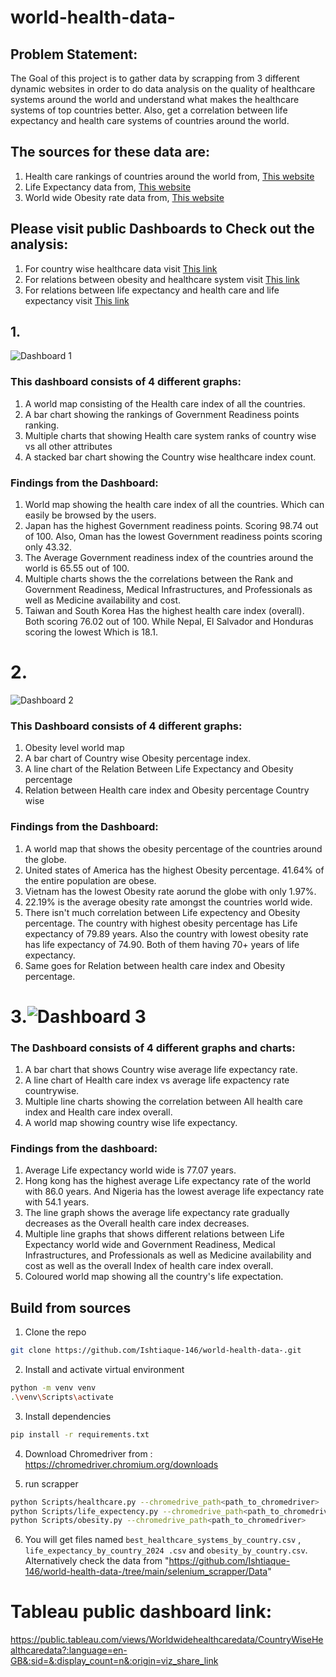 # world-health-data-

## Problem Statement:
The Goal of this project is to gather data by scrapping from 3 different dynamic websites in order to do data analysis on the quality of healthcare systems around the world and understand what makes the healthcare systems of top countries better. Also, get a correlation between life expectancy and health care systems of countries around the world.

## The sources for these data are:
1. Health care rankings of countries around the world from, [This website](https://ceoworld.biz/2024/04/02/countries-with-the-best-health-care-systems-2024/)
2. Life Expectancy data from, [This website](https://worldpopulationreview.com/country-rankings/life-expectancy-by-country)
3. World wide Obesity rate data from, [This website](https://data.worldobesity.org/rankings/?age=a&sex=m)

## Please visit public Dashboards to Check out the analysis:

1. For country wise healthcare data visit [This link](https://public.tableau.com/views/Worldwidehealthcaredata/CountryWiseHealthcaredata?:language=en-US&:sid=&:display_count=n&:origin=viz_share_link)
2. For relations between obesity and healthcare system visit [This link](https://public.tableau.com/shared/R79J3K82Y?:display_count=n&:origin=viz_share_link)
3. For relations between life expectancy and health care and life expectancy visit [This link](https://public.tableau.com/shared/C2MY698MZ?:display_count=n&:origin=viz_share_link)

## 1.
![Dashboard 1](https://github.com/Ishtiaque-146/world-health-data-/assets/169515556/9c376001-24f0-4c6d-b35f-af4d8675ff6f)

### This dashboard consists of 4 different graphs:
1. A world map consisting of the Health care index of all the countries.
2. A bar chart showing the rankings of Government Readiness points ranking.
3. Multiple charts that showing Health care system ranks of country wise vs all other attributes
4. A stacked bar chart showing the Country wise healthcare index count.

### Findings from the Dashboard:
1. World map showing the health care index of all the countries. Which can easily be browsed by the users.
2. Japan has the highest Government readiness points. Scoring 98.74 out of 100. Also, Oman has the lowest Government readiness points scoring only 43.32.
3. The Average Government readiness index of the countries around the world is 65.55 out of 100.
4. Multiple charts shows the the correlations between the Rank and Government Readiness, Medical Infrastructures, and  Professionals as well as Medicine availability and cost.
5. Taiwan and South Korea Has the highest health care index (overall). Both scoring 76.02 out of 100. While Nepal, El Salvador and Honduras scoring the lowest Which is 18.1.

# 2.

![Dashboard 2](https://github.com/Ishtiaque-146/world-health-data-/assets/169515556/f23594b1-95e0-4e86-a9ab-28d0d966bbe1)

### This Dashboard consists of 4 different graphs:

1. Obesity level world map
2. A bar chart of Country wise Obesity percentage index.
3. A line chart of the Relation Between Life Expectancy and Obesity percentage
4. Relation between Health care index and Obesity percentage Country wise

### Findings from the Dashboard:
1. A world map that shows the obesity percentage of the countries around the globe.
2. United states of America has the highest Obesity percentage. 41.64% of the entire population are obese.
3. Vietnam has the lowest Obesity rate aorund the globe with only 1.97%.
4. 22.19% is the average obesity rate amongst the countries world wide.
5. There isn't much correlation between Life expectency and Obesity percentage. The country with highest obesity percentage has Life expectancy of 79.89 years. Also the country with lowest obesity rate has life expectancy of 74.90. Both of them having 70+ years of life expectancy.
6. Same goes for Relation between health care index and Obesity percentage.

# 3.![Dashboard 3](https://github.com/Ishtiaque-146/world-health-data-/assets/169515556/17e2fb06-f653-434c-834f-74b9015f7620)

### The Dashboard consists of 4 different graphs and charts:

1. A bar chart that shows Country wise average life expectancy rate.
2. A line chart of Health care index vs average life expactency rate countrywise.
3. Multiple line charts showing the correlation between All health care index and Health care index overall.
4. A world map showing country wise life expectancy.

### Findings from the dashboard:

1. Average Life expectancy world wide is 77.07 years.
2. Hong kong has the highest average Life expectancy rate of the world with 86.0 years. And Nigeria has the lowest average life expectancy rate with 54.1 years.
3. The line graph shows the average life expectancy rate gradually decreases as the Overall health care index decreases.
4. Multiple line graphs that shows different relations between Life Expectancy world wide and Government Readiness, Medical Infrastructures, and  Professionals as well as Medicine availability and cost as well as the overall Index of health care index overall.
5. Coloured world map showing all the country's life expectation.
   

















## Build from sources 
1. Clone the repo
```bash
git clone https://github.com/Ishtiaque-146/world-health-data-.git
```
2. Install and activate virtual environment
```bash
python -m venv venv
.\venv\Scripts\activate
```
3. Install dependencies
```bash
pip install -r requirements.txt
```
4. Download Chromedriver from : https://chromedriver.chromium.org/downloads

5. run scrapper
```bash
python Scripts/healthcare.py --chromedrive_path<path_to_chromedriver>
python Scripts/life_expectency.py --chromedrive_path<path_to_chromedriver>
python Scripts/obesity.py --chromedrive_path<path_to_chromedriver>

```
6. You will get files named `best_healthcare_systems_by_country.csv` , `life_expectancy_by_country_2024 .csv` and `obesity_by_country.csv`. Alternatively check the data from  "https://github.com/Ishtiaque-146/world-health-data-/tree/main/selenium_scrapper/Data"

# Tableau public dashboard link: 
https://public.tableau.com/views/Worldwidehealthcaredata/CountryWiseHealthcaredata?:language=en-GB&:sid=&:display_count=n&:origin=viz_share_link
